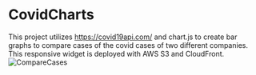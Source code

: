 # CovidCharts
This project utilizes https://covid19api.com/ and chart.js to create bar graphs to compare cases of the covid cases of two different companies.
This responsive widget is deployed with AWS S3 and CloudFront.
![CompareCases](https://user-images.githubusercontent.com/56407501/107500132-d0908a80-6b63-11eb-9bd2-fbc79408093e.gif)

